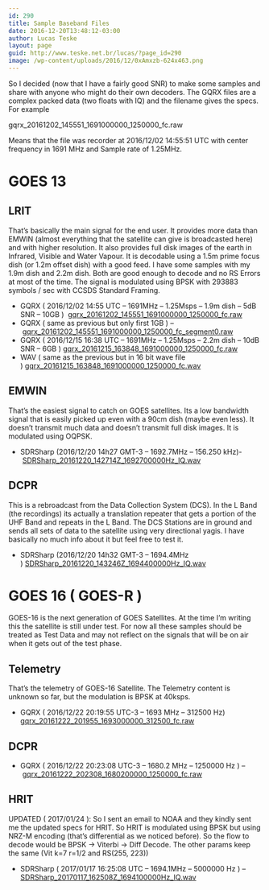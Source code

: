```yaml
---
id: 290
title: Sample Baseband Files
date: 2016-12-20T13:48:12-03:00
author: Lucas Teske
layout: page
guid: http://www.teske.net.br/lucas/?page_id=290
image: /wp-content/uploads/2016/12/0xAmxzb-624x463.png
---
```

So I decided (now that I have a fairly good SNR) to make some samples and share with anyone who might do their own decoders. The GQRX files are a complex packed data (two floats with IQ) and the filename gives the specs. For example

gqrx\_20161202\_145551\_1691000000\_1250000_fc.raw

Means that the file was recorder at 2016/12/02 14:55:51 UTC with center frequency in 1691 MHz and Sample rate of 1.25MHz.

# GOES 13

## LRIT

That&#8217;s basically the main signal for the end user. It provides more data than EMWIN (almost everything that the satellite can give is broadcasted here) and with higher resolution. It also provides full disk images of the earth in Infrared, Visible and Water Vapour. It is decodable using a 1.5m prime focus dish (or 1.2m offset dish) with a good feed. I have some samples with my 1.9m dish and 2.2m dish. Both are good enough to decode and no RS Errors at most of the time. The signal is modulated using BPSK with 293883 symbols / sec with CCSDS Standard Framing.

  * GQRX ( 2016/12/02 14:55 UTC &#8211; 1691MHz &#8211; 1.25Msps &#8211; 1.9m dish &#8211; 5dB SNR &#8211; 10GB )  [gqrx\_20161202\_145551\_1691000000\_1250000_fc.raw](https://www.teske.net.br/lucas/basebands/goes13/lrit/gqrx_20161202_145551_1691000000_1250000_fc.raw)
  * GQRX ( same as previous but only first 1GB ) &#8211; [gqrx\_20161202\_145551\_1691000000\_1250000\_fc\_segment0.raw](https://www.teske.net.br/lucas/basebands/goes13/lrit/gqrx_20161202_145551_1691000000_1250000_fc_segment0.raw)
  * GQRX ( 2016/12/15 16:38 UTC &#8211; 1691MHz &#8211; 1.25Msps &#8211; 2.2m dish &#8211; 10dB SNR &#8211; 6GB ) [gqrx\_20161215\_163848\_1691000000\_1250000_fc.raw](https://www.teske.net.br/lucas/basebands/goes13/lrit/gqrx_20161215_163848_1691000000_1250000_fc.raw)
  * WAV ( same as the previous but in 16 bit wave file ) [gqrx\_20161215\_163848\_1691000000\_1250000_fc.wav](https://www.teske.net.br/lucas/basebands/goes13/lrit/gqrx_20161215_163848_1691000000_1250000_fc.wav)

## EMWIN

That&#8217;s the easiest signal to catch on GOES satellites. Its a low bandwidth signal that is easily picked up even with a 90cm dish (maybe even less). It doesn&#8217;t transmit much data and doesn&#8217;t transmit full disk images. It is modulated using OQPSK.

  * SDRSharp (2016/12/20 14h27 GMT-3 &#8211; 1692.7MHz &#8211; 156.250 kHz)- [SDRSharp\_20161220\_142714Z\_1692700000Hz\_IQ.wav](https://www.teske.net.br/lucas/basebands/goes13/emwin/SDRSharp_20161220_142714Z_1692700000Hz_IQ.wav)

## DCPR

This is a rebroadcast from the Data Collection System (DCS). In the L Band (the recordings) its actually a translation repeater that gets a portion of the UHF Band and repeats in the L Band. The DCS Stations are in ground and sends all sets of data to the satellite using very directional yagis. I have basically no much info about it but feel free to test it.

  * SDRSharp (2016/12/20 14h32 GMT-3 &#8211; 1694.4MHz ) [SDRSharp\_20161220\_143246Z\_1694400000Hz\_IQ.wav](https://www.teske.net.br/lucas/basebands/goes13/dcpr/SDRSharp_20161220_143246Z_1694400000Hz_IQ.wav)

# GOES 16 ( GOES-R )

GOES-16 is the next generation of GOES Satellites. At the time I&#8217;m writing this the satellite is still under test. For now all these samples should be treated as Test Data and may not reflect on the signals that will be on air when it gets out of the test phase.

## Telemetry

That&#8217;s the telemetry of GOES-16 Satellite. The Telemetry content is unknown so far, but the modulation is BPSK at 40ksps.

  * GQRX ( 2016/12/22 20:19:55 UTC-3 &#8211; 1693 MHz &#8211; 312500 Hz) [gqrx\_20161222\_201955\_1693000000\_312500_fc.raw](https://www.teske.net.br/lucas/basebands/goes16/TLM/gqrx_20161222_201955_1693000000_312500_fc.raw)

## DCPR

  * GQRX ( 2016/12/22 20:23:08 UTC-3 &#8211; 1680.2 MHz &#8211; 1250000 Hz ) &#8211; [gqrx\_20161222\_202308\_1680200000\_1250000_fc.raw](https://www.teske.net.br/lucas/basebands/goes16/DCPR/gqrx_20161222_202308_1680200000_1250000_fc.raw)

## HRIT

UPDATED ( 2017/01/24 ): So I sent an email to NOAA and they kindly sent me the updated specs for HRIT. So HRIT is modulated using BPSK but using NRZ-M encoding (that&#8217;s differential as we noticed before). So the flow to decode would be BPSK -> Viterbi -> Diff Decode. The other params keep the same (Vit k=7 r=1/2 and RS(255, 223))

  * SDRSharp ( 2017/01/17 16:25:08 UTC &#8211; 1694.1MHz &#8211; 5000000 Hz ) &#8211; [SDRSharp\_20170117\_162508Z\_1694100000Hz\_IQ.wav](https://www.teske.net.br/lucas/basebands/goes16/HRIT/SDRSharp_20170117_162508Z_1694100000Hz_IQ.wav)